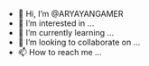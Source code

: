 - 👋 Hi, I’m @ARYAYANGAMER
- 👀 I’m interested in ...
- 🌱 I’m currently learning ...
- 💞️ I’m looking to collaborate on ...
- 📫 How to reach me ...

<!---
ARYAYANGAMER/ARYAYANGAMER is a ✨ special ✨ repository because its `README.md` (this file) appears on your GitHub profile.
You can click the Preview link to take a look at your changes.
--->
